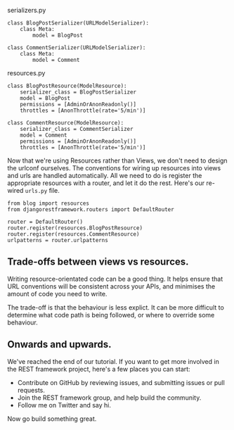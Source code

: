 serializers.py

    class BlogPostSerializer(URLModelSerializer):
        class Meta:
            model = BlogPost

    class CommentSerializer(URLModelSerializer):
        class Meta:
            model = Comment

resources.py

    class BlogPostResource(ModelResource):
        serializer_class = BlogPostSerializer
        model = BlogPost
        permissions = [AdminOrAnonReadonly()]
        throttles = [AnonThrottle(rate='5/min')]

    class CommentResource(ModelResource):
        serializer_class = CommentSerializer
        model = Comment
        permissions = [AdminOrAnonReadonly()]
        throttles = [AnonThrottle(rate='5/min')]

Now that we're using Resources rather than Views, we don't need to design the urlconf ourselves.  The conventions for wiring up resources into views and urls are handled automatically.  All we need to do is register the appropriate resources with a router, and let it do the rest.  Here's our re-wired `urls.py` file.

    from blog import resources
    from djangorestframework.routers import DefaultRouter

    router = DefaultRouter()
    router.register(resources.BlogPostResource)
    router.register(resources.CommentResource)
    urlpatterns = router.urlpatterns

## Trade-offs between views vs resources.

Writing resource-orientated code can be a good thing.  It helps ensure that URL conventions will be consistent across your APIs, and minimises the amount of code you need to write.

The trade-off is that the behaviour is less explict.  It can be more difficult to determine what code path is being followed, or where to override some behaviour.

## Onwards and upwards.

We've reached the end of our tutorial.  If you want to get more involved in the REST framework project, here's a few places you can start:

* Contribute on GitHub by reviewing issues, and submitting issues or pull requests.
* Join the REST framework group, and help build the community.
* Follow me on Twitter and say hi.

Now go build something great.
